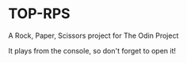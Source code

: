 # TOP-RPS
A Rock, Paper, Scissors project for The Odin Project

It plays from the console, so don't forget to open it!